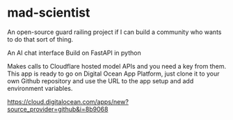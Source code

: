 # mad-scientist
An open-source guard railing project if I can build a community who wants to do that sort of thing.

An AI chat interface 
Build on FastAPI in python

Makes calls to Cloudflare hosted model APIs and you need a key from them. 
This app is ready to go on Digital Ocean App Platform, just clone it to your own Github repository and use the URL to the app setup and add environment variables.

https://cloud.digitalocean.com/apps/new?source_provider=github&i=8b9068
